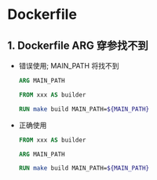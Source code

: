 # Dockerfile

## 1. Dockerfile ARG 穿参找不到

- 错误使用; MAIN_PATH 将找不到

  ```dockerfile
  ARG MAIN_PATH
  
  FROM xxx AS builder
  
  RUN make build MAIN_PATH=${MAIN_PATH}
  ```

- 正确使用

  ```dockerfile
  FROM xxx AS builder
  
  ARG MAIN_PATH
  
  RUN make build MAIN_PATH=${MAIN_PATH}
  ```

  